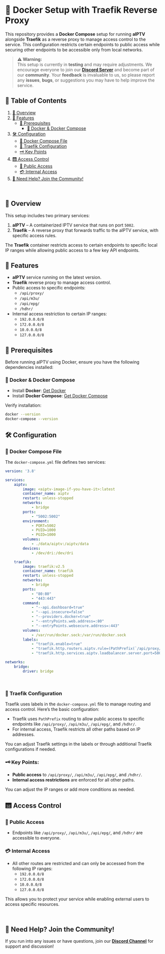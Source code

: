 # 🐳 Docker Setup with Traefik Reverse Proxy

This repository provides a **Docker Compose** setup for running **aIPTV** alongside **Traefik** as a reverse proxy to manage access control to the service. This configuration restricts certain endpoints to public access while securing other endpoints to be accessible only from local networks.

> **⚠️ Warning:**  
> This setup is currently in **testing** and may require adjustments. We encourage everyone to join our **[Discord Server](https://discord.gg/tP3JcygCA8)** and become part of our **community**.  Your **feedback** is invaluable to us, so please report any **issues**, **bugs**, or suggestions you may have to help improve the service.


## 📖 Table of Contents

1. [🔮 Overview](#-overview)
2. [🎨 Features](#-features)
    - [📌 Prerequisites](#-prerequisites)
        - [🐳 Docker & Docker Compose](#-docker--docker-compose)
3. [🛠️ Configuration](#-configuration)
    - [🐳 Docker Compose File](#-docker-compose-file)
    - [📜 Traefik Configuration](#-traefik-configuration)
    - [🗝️ Key Points](#-key-points)
4. [🛗 Access Control](#-access-control)
    - [🕺 Public Access](#-public-access)
    - [💳 Internal Access](#-internal-access)
5. [🔗 Need Help? Join the Community!](#-need-help-join-the-community)

<br>

## 🔮 Overview

This setup includes two primary services:

1. **aIPTV** – A containerized IPTV service that runs on port `5002`.
2. **Traefik** – A reverse proxy that forwards traffic to the aIPTV service, with specific access rules.

The **Traefik** container restricts access to certain endpoints to specific local IP ranges while allowing public access to a few key API endpoints.

## 🎨 Features

- **aIPTV** service running on the latest version.
- **Traefik** reverse proxy to manage access control.
- Public access to specific endpoints:
  - `/api/proxy/`
  - `/api/m3u/`
  - `/api/epg/`
  - `/hdhr/`
- Internal access restriction to certain IP ranges:
  - `192.0.0.0/8`
  - `172.0.0.0/8`
  - `10.0.0.0/8`
  - `127.0.0.0/8`

## 📌 Prerequisites

Before running aIPTV using Docker, ensure you have the following dependencies installed:

### 🐳 Docker & Docker Compose
- Install **Docker**: [Get Docker](https://docs.docker.com/get-docker/)
- Install **Docker Compose**: [Get Docker Compose](https://docs.docker.com/compose/install/)

Verify installation:
```sh
docker --version
docker-compose --version
```

## 🛠️ Configuration

### 🐳 Docker Compose File

The `docker-compose.yml` file defines two services:

```yaml
version: '3.8'

services:
    aiptv:
        image: <aiptv-image-if-you-have-it>:latest
        container_name: aiptv
        restart: unless-stopped
        networks:
            - bridge
        ports:
            - "5002:5002"
        environment:
            - PORT=5002
            - PUID=1000
            - PGID=1000
        volumes:
            - ./data/aiptv:/aiptv/data
        devices:
            - /dev/dri:/dev/dri

    traefik:
        image: traefik:v2.5
        container_name: traefik
        restart: unless-stopped
        networks:
            - bridge
        ports:
            - "80:80"
            - "443:443"
        command:
            - "--api.dashboard=true"
            - "--api.insecure=false"
            - "--providers.docker=true"
            - "--entryPoints.web.address=:80"
            - "--entryPoints.websecure.address=:443"
        volumes:
            - /var/run/docker.sock:/var/run/docker.sock
        labels:
            - "traefik.enable=true"
            - "traefik.http.routers.aiptv.rule=(PathPrefix(`/api/proxy/`) || PathPrefix(`/api/m3u/`) || PathPrefix(`/api/epg/`) || PathPrefix(`/hdhr/`))"
            - "traefik.http.services.aiptv.loadbalancer.server.port=5002"

networks:
    bridge:
        driver: bridge
```

<br>

### 📜 Traefik Configuration

Traefik uses labels in the `docker-compose.yml` file to manage routing and access control. Here’s the basic configuration:

- Traefik uses `PathPrefix` routing to allow public access to specific endpoints like `/api/proxy/`, `/api/m3u/`, `/api/epg/`, and `/hdhr/`.
- For internal access, Traefik restricts all other paths based on IP addresses.

You can adjust Traefik settings in the labels or through additional Traefik configurations if needed.

### 🗝️ Key Points:
- **Public access** to `/api/proxy/`, `/api/m3u/`, `/api/epg/`, and `/hdhr/`.
- **Internal access restrictions** are enforced for all other paths.
  
You can adjust the IP ranges or add more conditions as needed.

## 🛗 Access Control

### 🕺 Public Access
- Endpoints like `/api/proxy/`, `/api/m3u/`, `/api/epg/`, and `/hdhr/` are accessible to everyone.

### 💳 Internal Access
- All other routes are restricted and can only be accessed from the following IP ranges:
  - `192.0.0.0/8`
  - `172.0.0.0/8`
  - `10.0.0.0/8`
  - `127.0.0.0/8`

This allows you to protect your service while enabling external users to access specific resources.

<br>

## 🔗 Need Help? Join the Community!
If you run into any issues or have questions, join our **[Discord Channel](https://discord.gg/tP3JcygCA8)** for support and discussion!